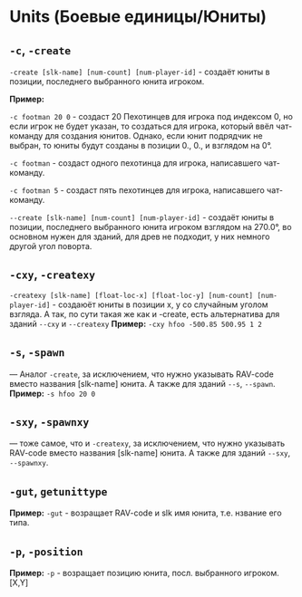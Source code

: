 # Units (Боевые единицы/Юниты)
## ```-c```, ```-create```
 ```-create [slk-name] [num-count] [num-player-id]```  - создаёт юниты в позиции, последнего выбранного юнита игроком.
 
 **Пример:**

 ```-c footman 20 0``` - создаст 20 Пехотинцев для игрока под индексом 0, но если игрок не будет указан, то создаться для игрока, который ввёл чат-команду для создания юнитов. Однако, если юнит подрядчик не выбран, то юниты будут созданы в позиции 0., 0., и взглядом на 0°.
 
 ```-c footman``` - создаст одного пехотинца для игрока, написавшего чат-команду.
 
 ```-c footman 5``` - создаст пять пехотинцев для игрока, написавшего чат-команду.
 
 ```--create [slk-name] [num-count] [num-player-id]``` - создаёт юниты в позиции, последнего выбранного юнита игроком взглядом на 270.0°, во основном нужен для зданий, для древ не подходит, у них немного другой угол поворта.

## ```-cxy```, ```-createxy``` 
 ```-createxy [slk-name] [float-loc-x] [float-loc-y] [num-count] [num-player-id]```  - создаюёт юниты в позиции x, y со случайным уголом взгляда. А так, по сути такая же как и -create, есть альтернатива для зданий ``--cxy`` и ``--createxy``
**Пример:** ```-cxy hfoo -500.85 500.95 1 2```
 
## ```-s```, ```-spawn```
— Аналог `-create`, за исключением, что нужно указывать RAV-code вместо названия [slk-name] юнита. А также для зданий `--s`, `--spawn`.
**Пример:** ```-s hfoo 20 0```
## ```-sxy```, ```-spawnxy``` 
— тоже самое, что и `-createxy`, за исключением, что нужно указывать RAV-code вместо названия [slk-name] юнита. А также для зданий `--sxy`, `--spawnxy`.

## `-gut`, `getunittype` 
**Пример:** `-gut` - возращает RAV-code и slk имя юнита, т.е. нзвание его типа.

## `-p`, `-position`
**Пример:** `-p` - возращает позицию юнита, посл. выбранного игроком. [X,Y]
